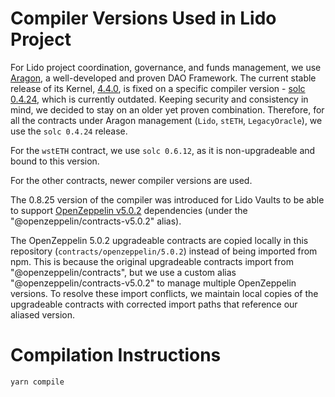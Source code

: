 # Compiler Versions Used in Lido Project

For Lido project coordination, governance, and funds management, we use [Aragon](https://aragon.org/dao), a
well-developed and proven DAO Framework. The current stable release of its
Kernel, [4.4.0](https://github.com/aragon/aragonOS/tree/v4.4.0), is fixed on a specific compiler
version - [solc 0.4.24](https://solidity.readthedocs.io/en/v0.4.24/), which is currently outdated. Keeping security and
consistency in mind, we decided to stay on an older yet proven combination. Therefore, for all the contracts under
Aragon management (`Lido`, `stETH`, `LegacyOracle`), we use the `solc 0.4.24` release.

For the `wstETH` contract, we use `solc 0.6.12`, as it is non-upgradeable and bound to this version.

For the other contracts, newer compiler versions are used.

The 0.8.25 version of the compiler was introduced for Lido Vaults to be able to support [OpenZeppelin v5.0.2](https://github.com/OpenZeppelin/openzeppelin-contracts/tree/v5.0.2) dependencies (under the "@openzeppelin/contracts-v5.0.2" alias).

The OpenZeppelin 5.0.2 upgradeable contracts are copied locally in this repository (`contracts/openzeppelin/5.0.2`) instead of being imported from npm. This is because the original upgradeable contracts import from "@openzeppelin/contracts", but we use a custom alias "@openzeppelin/contracts-v5.0.2" to manage multiple OpenZeppelin versions. To resolve these import conflicts, we maintain local copies of the upgradeable contracts with corrected import paths that reference our aliased version.


# Compilation Instructions

```bash
yarn compile
```
